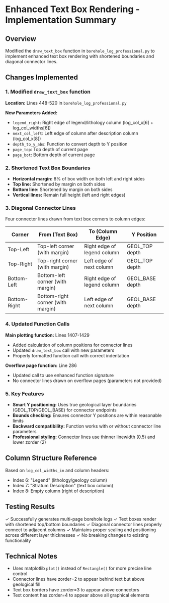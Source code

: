 # Enhanced Text Box Rendering - Implementation Summary

## Overview
Modified the `draw_text_box` function in `borehole_log_professional.py` to implement enhanced text box rendering with shortened boundaries and diagonal connector lines.

## Changes Implemented

### 1. Modified `draw_text_box` function
**Location:** Lines 448-520 in `borehole_log_professional.py`

**New Parameters Added:**
- `legend_right`: Right edge of legend/lithology column (log_col_x[6] + log_col_widths[6])
- `next_col_left`: Left edge of column after description column (log_col_x[8])
- `depth_to_y_abs`: Function to convert depth to Y position
- `page_top`: Top depth of current page
- `page_bot`: Bottom depth of current page

### 2. Shortened Text Box Boundaries
- **Horizontal margin:** 8% of box width on both left and right sides
- **Top line:** Shortened by margin on both sides
- **Bottom line:** Shortened by margin on both sides
- **Vertical lines:** Remain full height (left and right edges)

### 3. Diagonal Connector Lines
Four connector lines drawn from text box corners to column edges:

| Corner | From (Text Box) | To (Column Edge) | Y Position |
|--------|----------------|------------------|------------|
| Top-Left | Top-left corner (with margin) | Right edge of legend column | GEOL_TOP depth |
| Top-Right | Top-right corner (with margin) | Left edge of next column | GEOL_TOP depth |
| Bottom-Left | Bottom-left corner (with margin) | Right edge of legend column | GEOL_BASE depth |
| Bottom-Right | Bottom-right corner (with margin) | Left edge of next column | GEOL_BASE depth |

### 4. Updated Function Calls
**Main plotting function:** Lines 1407-1429
- Added calculation of column positions for connector lines
- Updated `draw_text_box` call with new parameters
- Properly formatted function call with correct indentation

**Overflow page function:** Line 286
- Updated call to use enhanced function signature
- No connector lines drawn on overflow pages (parameters not provided)

### 5. Key Features
- **Smart Y positioning:** Uses true geological layer boundaries (GEOL_TOP/GEOL_BASE) for connector endpoints
- **Bounds checking:** Ensures connector Y positions are within reasonable limits
- **Backward compatibility:** Function works with or without connector line parameters
- **Professional styling:** Connector lines use thinner linewidth (0.5) and lower zorder (2)

## Column Structure Reference
Based on `log_col_widths_in` and column headers:
- Index 6: "Legend" (lithology/geology column)
- Index 7: "Stratum Description" (text box column) 
- Index 8: Empty column (right of description)

## Testing Results
✓ Successfully generates multi-page borehole logs
✓ Text boxes render with shortened top/bottom boundaries
✓ Diagonal connector lines properly connect to adjacent columns
✓ Maintains proper scaling and positioning across different layer thicknesses
✓ No breaking changes to existing functionality

## Technical Notes
- Uses matplotlib `plot()` instead of `Rectangle()` for more precise line control
- Connector lines have zorder=2 to appear behind text but above geological fill
- Text box borders have zorder=3 to appear above connectors
- Text content has zorder=4 to appear above all graphical elements
